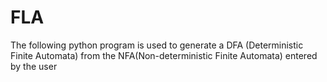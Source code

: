 # FLA

The following python program is used to generate a DFA (Deterministic Finite Automata) from the NFA(Non-deterministic Finite Automata) entered by the user
